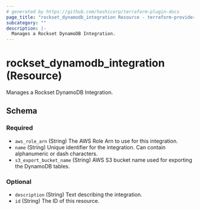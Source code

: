 ```yaml
---
# generated by https://github.com/hashicorp/terraform-plugin-docs
page_title: "rockset_dynamodb_integration Resource - terraform-provider-rockset"
subcategory: ""
description: |-
  Manages a Rockset DynamoDB Integration.
---
```


# rockset_dynamodb_integration (Resource)

Manages a Rockset DynamoDB Integration.



<!-- schema generated by tfplugindocs -->
## Schema

### Required

- `aws_role_arn` (String) The AWS Role Arn to use for this integration.
- `name` (String) Unique identifier for the integration. Can contain alphanumeric or dash characters.
- `s3_export_bucket_name` (String) AWS S3 bucket name used for exporting the DynamoDB tables.

### Optional

- `description` (String) Text describing the integration.
- `id` (String) The ID of this resource.


